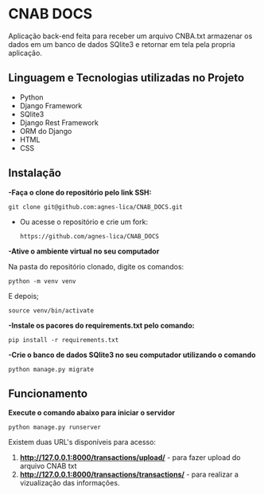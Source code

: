 # CNAB DOCS

Aplicação back-end feita para receber um arquivo CNBA.txt armazenar os dados em um banco de dados SQlite3 e retornar em tela pela propria aplicação.

## Linguagem e Tecnologias utilizadas no Projeto

- Python
- Django Framework
- SQlite3
- Django Rest Framework
- ORM do Django
- HTML
- CSS

## Instalação

**-Faça o clone do repositório pelo link SSH:**

`git clone git@github.com:agnes-lica/CNAB_DOCS.git`

- Ou acesse o repositório e crie um fork:

  `https://github.com/agnes-lica/CNAB_DOCS`

**-Ative o ambiente virtual no seu computador**

Na pasta do repositório clonado, digite os comandos:

`python -m venv venv`

E depois;

`source venv/bin/activate`

**-Instale os pacores do requirements.txt pelo comando:**

`pip install -r requirements.txt`

**-Crie o banco de dados SQlite3 no seu computador utilizando o comando**

`python manage.py migrate`

## Funcionamento

**Execute o comando abaixo para iniciar o servidor**

`python manage.py runserver`

Existem duas URL's disponíveis para acesso:

1. **http://127.0.0.1:8000/transactions/upload/** - para fazer upload do arquivo CNAB txt
2. **http://127.0.0.1:8000/transactions/transactions/** - para realizar a vizualização das informações.
